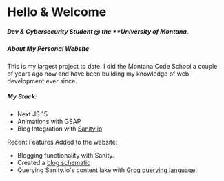 # Hello & Welcome
##### Dev & Cybersecurity Student @ the **University of Montana.

##### About My Personal Website
This is my largest project to date. I did the Montana Code School a couple of years ago now and have been building my knowledge of web development ever since.

##### My Stack:
- Next JS 15
- Animations with GSAP
- Blog Integration with [Sanity.io](https://www.sanity.io/)

Recent Features Added to the website:
- Blogging functionality with Sanity. 
- Created a [blog schematic](https://www.sanity.io/docs/content-lake/how-queries-work) 
- Querying Sanity.io's content lake with [Groq querying language](https://www.sanity.io/docs/content-lake/how-queries-work). 


